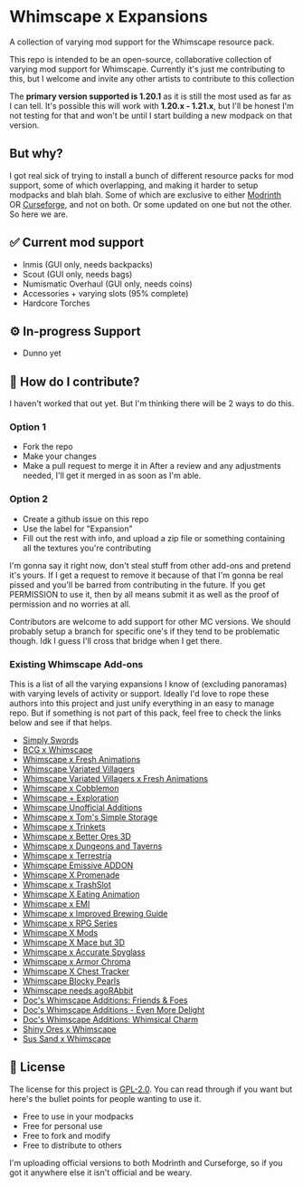 # Whimscape x Expansions
A collection of varying mod support for the Whimscape resource pack.

This repo is intended to be an open-source, collaborative collection of varying mod support for Whimscape. Currently it's just me contributing to this, but I welcome and invite any other artists to contribute to this collection

The **primary version supported is 1.20.1** as it is still the most used as far as I can tell. It's possible this will work with **1.20.x - 1.21.x**, but I'll be honest I'm not testing for that and won't be until I start building a new modpack on that version.

## But why?
I got real sick of trying to install a bunch of different resource packs for mod support, some of which overlapping, and making it harder to setup modpacks and blah blah. Some of which are exclusive to either [Modrinth](https://modrinth.com/) OR [Curseforge](https://www.curseforge.com/), and not on both. Or some updated on one but not the other. So here we are.

## ✅ Current mod support
- Inmis (GUI only, needs backpacks)
- Scout (GUI only, needs bags)
- Numismatic Overhaul (GUI only, needs coins)
- Accessories + varying slots (95% complete)
- Hardcore Torches

## ⚙️ In-progress Support
- Dunno yet

## 🎨 How do I contribute?
I haven't worked that out yet. But I'm thinking there will be 2 ways to do this.

### Option 1
- Fork the repo
- Make your changes
- Make a pull request to merge it in
After a review and any adjustments needed, I'll get it merged in as soon as I'm able.

### Option 2
- Create a github issue on this repo
- Use the label for "Expansion"
- Fill out the rest with info, and upload a zip file or something containing all the textures you're contributing

I'm gonna say it right now, don't steal stuff from other add-ons and pretend it's yours. If I get a request to remove it because of that I'm gonna be real pissed and you'll be barred from contributing in the future. If you get PERMISSION to use it, then by all means submit it as well as the proof of permission and no worries at all.

Contributors are welcome to add support for other MC versions. We should probably setup a branch for specific one's if they tend to be problematic though. Idk I guess I'll cross that bridge when I get there.

### Existing Whimscape Add-ons
This is a list of all the varying expansions I know of (excluding panoramas) with varying levels of activity or support. Ideally I'd love to rope these authors into this project and just unify everything in an easy to manage repo. But if something is not part of this pack, feel free to check the links below and see if that helps.

- [Simply Swords](https://www.curseforge.com/minecraft/texture-packs/simply-swords-whimscape-add-on)
- [BCG x Whimscape](https://www.curseforge.com/minecraft/texture-packs/bcg-x-whimscape)
- [Whimscape x Fresh Animations](https://modrinth.com/resourcepack/whimscape-x-fresh-animations)
- [Whimscape Variated Villagers](https://modrinth.com/resourcepack/whimscape-variated-villagers)
- [Whimscape Variated Villagers x Fresh Animations](https://modrinth.com/resourcepack/whimscape-variated-villagers-x-fresh-animations)
- [Whimscape x Cobblemon](https://modrinth.com/resourcepack/whimscape-x-cobblemon)
- [Whimscape + Exploration](https://modrinth.com/resourcepack/whimscape-exploration)
- [Whimscape Unofficial Additions](https://www.curseforge.com/minecraft/texture-packs/whimscape-unofficial-additions)
- [Whimscape x Tom's Simple Storage](https://modrinth.com/resourcepack/whimscape-x-toms-simple-storage)
- [Whimscape x Trinkets](https://modrinth.com/resourcepack/whimscape-x-trinkets)
- [Whimscape x Better Ores 3D](https://modrinth.com/resourcepack/whimscape-x-better-ores-3d)
- [Whimscape x Dungeons and Taverns](https://www.curseforge.com/minecraft/texture-packs/whimscape-x-dungeons-and-taverns-compat)
- [Whimscape x Terrestria](https://www.curseforge.com/minecraft/texture-packs/whimscape-x-terrestria-compatibility)
- [Whimscape Emissive ADDON](https://www.curseforge.com/minecraft/texture-packs/whimscape-emissive)
- [Whimscape X Promenade](https://www.curseforge.com/minecraft/texture-packs/whimscape-x-promenade)
- [Whimscape x TrashSlot](https://modrinth.com/resourcepack/whimscape-x-trashslot)
- [Whimscape X Eating Animation](https://modrinth.com/resourcepack/whimscape-x-eating-animation)
- [Whimscape x EMI](https://modrinth.com/resourcepack/whimscape-x-emi)
- [Whimscape x Improved Brewing Guide](https://modrinth.com/resourcepack/whimscape-brewing-guide)
- [Whimscape x RPG Series](https://modrinth.com/resourcepack/whimscape-x-rpg-series)
- [Whimscape X Mods](https://modrinth.com/resourcepack/whimscape-mods)
- [Whimscape X Mace but 3D](https://modrinth.com/resourcepack/whimscape-x-mace-but-3d)
- [Whimscape x Accurate Spyglass](https://modrinth.com/resourcepack/whimscape-x-accurate-spyglass)
- [Whimscape x Armor Chroma](https://modrinth.com/resourcepack/whimscape-x-armor-chroma)
- [Whimscape X Chest Tracker](https://modrinth.com/resourcepack/whimscape-x-chest-tracker)
- [Whimscape Blocky Pearls](https://modrinth.com/resourcepack/whimscape-blocky-pearls)
- [Whimscape needs agoRAbbit](https://modrinth.com/resourcepack/whimscape-needs-agorabbit)
- [Doc's Whimscape Additions: Friends & Foes](https://modrinth.com/resourcepack/docs-whimscape-additions-friends-and-foes)
- [Doc's Whimscape Additions - Even More Delight](https://modrinth.com/resourcepack/docs-whimscape-additions-even-more-delight)
- [Doc's Whimscape Additions: Whimsical Charm](https://modrinth.com/resourcepack/docs-whimscape-additions-whimsical-charm)
- [Shiny Ores x Whimscape](https://modrinth.com/resourcepack/shiny-ores-x-whimscape)
- [Sus Sand x Whimscape](https://modrinth.com/resourcepack/sus-sand-x-whimscape)

## 📜 License
The license for this project is [GPL-2.0](https://github.com/dodgycoffee/whimscape-expansions?tab=GPL-2.0-1-ov-file). You can read through if you want but here's the bullet points for people wanting to use it.

- Free to use in your modpacks
- Free for personal use
- Free to fork and modify
- Free to distribute to others

I'm uploading official versions to both Modrinth and Curseforge, so if you got it anywhere else it isn't official and be weary.
